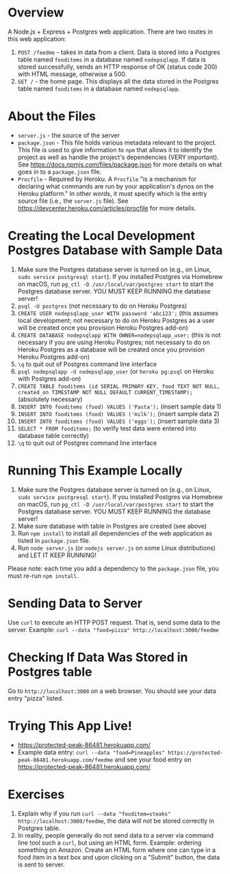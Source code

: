 # Overview
A Node.js + Express + Postgres web application.  There are two routes in this web application:

1. `POST /feedme` - takes in data from a client.  Data is stored into a Postgres table named `fooditems` in a database named `nodepsqlapp`.  If data is stored successfully, sends an HTTP response of OK (status code 200) with HTML message, otherwise a 500. 
2. `GET /` - the home page.  This displays all the data stored in the Postgres table named `fooditems` in a database named `nodepsqlapp`.

# About the Files
* `server.js` - the source of the server
* `package.json` -  This file holds various metadata relevant to the project. This file is used to give information to `npm` that allows it to identify the project as well as handle the project's dependencies (VERY important).  See https://docs.npmjs.com/files/package.json for more details on what goes in to a `package.json` file.
* `Procfile` - Required by Heroku.  A `Procfile` "is a mechanism for declaring what commands are run by your application's dynos on the Heroku platform."  In other words, it must specify which is the entry source file (i.e., the `server.js` file).  See https://devcenter.heroku.com/articles/procfile for more details.

# Creating the Local Development Postgres Database with Sample Data
1. Make sure the Postgres database server is turned on (e.g., on Linux, `sudo service postgresql start`).  If you installed Postgres via Homebrew on macOS, run `pg_ctl -D /usr/local/var/postgres start` to start the Postgres database server.  YOU MUST KEEP RUNNING the database server!
2. `psql -U postgres` (not necessary to do on Heroku Postgres)
3. `CREATE USER nodepsqlapp_user WITH password 'abc123';` (this assumes local development; not necessary to do on Heroku Postgres as a user will be created once you provision Heroku Postgres add-on)
4. `CREATE DATABASE nodepsqlapp WITH OWNER=nodepsqlapp_user;` (this is not necessary if you are using Heroku Postgres; not necessary to do on Heroku Postgres as a database will be created once you provision Heroku Postgres add-on)
5. `\q` to quit out of Postgres command line interface
6. `psql nodepsqlapp -U nodepsqlapp_user` (or `heroku pg:psql` on Heroku with Postgres add-on)
7. `CREATE TABLE fooditems (id SERIAL PRIMARY KEY, food TEXT NOT NULL, created_on TIMESTAMP NOT NULL DEFAULT CURRENT_TIMESTAMP);` (absolutely necessary)
8. `INSERT INTO fooditems (food) VALUES ('Pasta');` (insert sample data 1)
9. `INSERT INTO fooditems (food) VALUES ('milk');` (insert sample data 2)
10. `INSERT INTO fooditems (food) VALUES ('eggs');` (insert sample data 3)
11. `SELECT * FROM fooditems;` (to verify test data were entered into database table correctly)
12. `\q` to quit out of Postgres command line interface

# Running This Example Locally
1. Make sure the Postgres database server is turned on (e.g., on Linux, `sudo service postgresql start`).  If you installed Postgres via Homebrew on macOS, run `pg_ctl -D /usr/local/var/postgres start` to start the Postgres database server.  YOU MUST KEEP RUNNING the database server!
2. Make sure database with table in Postgres are created (see above)
3. Run `npm install` to install all dependencies of the web application as listed in `package.json` file.
4. Run `node server.js` (or `nodejs server.js` on some Linux distributions) and LET IT KEEP RUNNING!

Please note: each time you add a dependency to the `package.json` file, you must re-run `npm install`.

# Sending Data to Server
Use `curl` to execute an HTTP POST request.  That is, send some data to the server.  Example: `curl --data "food=pizza" http://localhost:3000/feedme`

# Checking If Data Was Stored in Postgres table
Go to `http://localhost:3000` on a web browser.  You should see your data entry "pizza" listed.

# Trying This App Live!
* https://protected-peak-86481.herokuapp.com/
* Example data entry: `curl --data "food=Pineapples" https://protected-peak-86481.herokuapp.com/feedme` and see your food entry on https://protected-peak-86481.herokuapp.com/

# Exercises
1. Explain why if you run `curl --data "fooditem=steaks" http://localhost:3000/feedme`, the data will not be stored correctly in Postgres table.
2. In reality, people generally do not send data to a server via command line tool such a `curl`, but using an HTML form.  Example: ordering something on Amazon.  Create an HTML form where one can type in a food item in a text box and upon clicking on a "Submit" button, the data is sent to server.